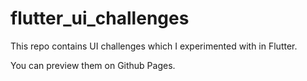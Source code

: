 # flutter_ui_challenges

This repo contains UI challenges which I experimented with in Flutter.

You can preview them on Github Pages.